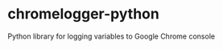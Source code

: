 chromelogger-python
===================

Python library for logging variables to Google Chrome console